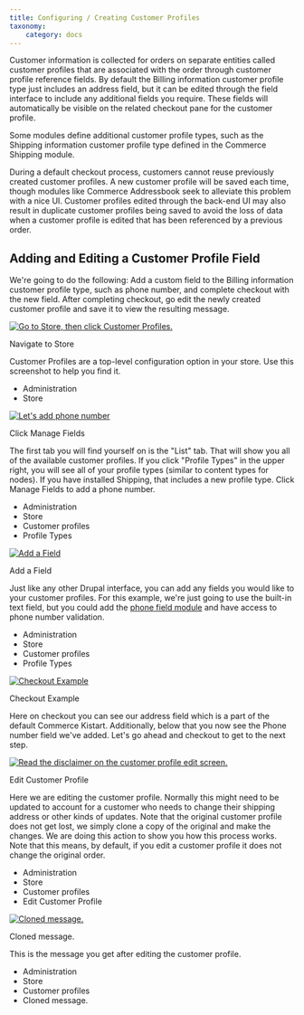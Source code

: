 ```yaml
---
title: Configuring / Creating Customer Profiles
taxonomy:
    category: docs
---
```


<div class="docs-enhanced">
<p>Customer information is collected for orders on separate entities called customer profiles that
are associated with the order through customer profile reference fields. By default the Billing
information customer profile type just includes an address field, but it can be edited through
the field interface to include any additional fields you require. These fields will automatically be
visible on the related checkout pane for the customer profile.</p>
<p>Some modules define additional customer profile types, such as the Shipping information
customer profile type defined in the Commerce Shipping module.</p>
<p>During a default checkout process, customers cannot reuse previously created customer
profiles. A new customer profile will be saved each time, though modules like Commerce
Addressbook seek to alleviate this problem with a nice UI. Customer profiles edited through the
back-end UI may also result in duplicate customer profiles being saved to avoid the loss of data
when a customer profile is edited that has been referenced by a previous order.</p>
<h2>Adding and Editing a Customer Profile Field</h2>
<p>We're going to do the following: Add a custom field to the Billing information customer profile type, such as phone
number, and complete checkout with the new field. After completing checkout, go edit
the newly created customer profile and save it to view the resulting message.</p>
<div class="screenshot screenshot-caption">
    <div class="img">
        <a href="/user/pages/02.commerce1/01.user-guide/08.Customer-Profiles/01.Configuring--Creating-Customer-Profiles/">
            <img src="/user/pages/02.commerce1/01.user-guide/08.Customer-Profiles/01.Configuring--Creating-Customer-Profiles/" alt="Go to Store, then click Customer Profiles." />
        </a>
    </div>
    <div class="caption">
        <p class="caption-title">Navigate to Store</p>
        <p>Customer Profiles are a top-level configuration option in your store. Use this screenshot to help you find it.</p>
    </div>
    <ul class="screenshot_breadcrumbs">
        <li class="first">Administration</li>
        <li class="last">Store</li>
    </ul>
</div>

<div class="screenshot screenshot-caption">
    <div class="img">
        <a href="/sites/default/files/docs/Profile-Admin-2.png">
            <img src="/sites/default/files/docs/Profile-Admin-2.png" alt="Let's add phone number" />
        </a>
    </div>
    <div class="caption">
        <p class="caption-title">Click Manage Fields</p>
        <p>The first tab you will find yourself on is the "List" tab. That will show you all of the available customer profiles. If you click "Profile Types" in the upper right, you will see all of your profile types (similar to content types for nodes). If you have installed Shipping, that includes a new profile type. Click Manage Fields to add a phone number.</p>
    </div>
    <ul class="screenshot_breadcrumbs">
        <li class="first">Administration</li>
        <li>Store</li>
        <li>Customer profiles</li>
        <li class="last">Profile Types</li>
    </ul>
</div>

<div class="screenshot screenshot-caption">
    <div class="img">
        <a href="/sites/default/files/docs/Profile-Admin-3.png">
            <img src="/sites/default/files/docs/Profile-Admin-3.png" alt="Add a Field" />
        </a>
    </div>
    <div class="caption">
        <p class="caption-title">Add a Field</p>
        <p>Just like any other Drupal interface, you can add any fields you would like to your customer profiles. For this example, we're just going to use the built-in text field, but you could add the <a href="http://drupal.org/project/phone">phone field module</a> and have access to phone number validation.</p>
    </div>
    <ul class="screenshot_breadcrumbs">
        <li class="first">Administration</li>
        <li>Store</li>
        <li>Customer profiles</li>
        <li class="last">Profile Types</li>
    </ul>
</div>

<div class="screenshot screenshot-caption">
    <div class="img">
        <a href="/sites/default/files/docs/Profile-Admin-4.png">
            <img src="/sites/default/files/docs/Profile-Admin-4.png" alt="Checkout Example" />
        </a>
    </div>
    <div class="caption">
        <p class="caption-title">Checkout Example</p>
        <p>Here on checkout you can see our address field which is a part of the default Commerce Kistart. Additionally, below that you now see the Phone number field we've added. Let's go ahead and checkout to get to the next step.</p>
    </div>
</div>

<div class="screenshot screenshot-caption">
    <div class="img">
        <a href="/sites/default/files/docs/Profile-Admin-5.png">
            <img src="/sites/default/files/docs/Profile-Admin-5.png" alt="Read the disclaimer on the customer profile edit screen." />
        </a>
    </div>
    <div class="caption">
        <p class="caption-title">Edit Customer Profile</p>
        <p>Here we are editing the customer profile. Normally this might need to be updated to account for a customer who needs to change their shipping address or other kinds of updates. Note that the original customer profile does not get lost, we simply clone a copy of the original and make the changes. We are doing this action to show you how this process works. Note that this means, by default, if you edit a customer profile it does not change the original order.</p>
    </div>
    <ul class="screenshot_breadcrumbs">
        <li class="first">Administration</li>
        <li>Store</li>
        <li>Customer profiles</li>
        <li class="last">Edit Customer Profile</li>
    </ul>
</div>

<div class="screenshot screenshot-caption">
    <div class="img">
        <a href="/sites/default/files/docs/Profile-Admin-6.png">
            <img src="/sites/default/files/docs/Profile-Admin-6.png" alt="Cloned message." />
        </a>
    </div>
    <div class="caption">
        <p class="caption-title">Cloned message.</p>
        <p>This is the message you get after editing the customer profile.</p>
    </div>
    <ul class="screenshot_breadcrumbs">
        <li class="first">Administration</li>
        <li>Store</li>
        <li>Customer profiles</li>
        <li class="last">Cloned message.</li>
    </ul>
</div>
</div>